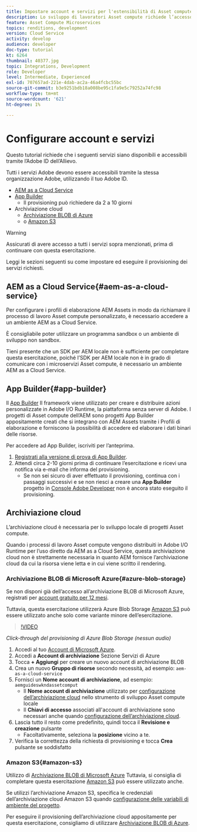 ```yaml
---
title: Impostare account e servizi per l'estensibilità di Asset compute
description: Lo sviluppo di lavoratori Asset compute richiede l’accesso ad account e servizi tra cui AEM as a Cloud Service, App Builder e l’archiviazione cloud fornita da Microsoft o Amazon.
feature: Asset Compute Microservices
topics: renditions, development
version: Cloud Service
activity: develop
audience: developer
doc-type: tutorial
kt: 6264
thumbnail: 40377.jpg
topic: Integrations, Development
role: Developer
level: Intermediate, Experienced
exl-id: 707657ad-221e-4dab-ac2a-46a4fcbc55bc
source-git-commit: b3e9251bdb18a008be95c1fa9e5c79252a74fc98
workflow-type: tm+mt
source-wordcount: '621'
ht-degree: 1%

---
```


# Configurare account e servizi

Questo tutorial richiede che i seguenti servizi siano disponibili e accessibili tramite l’Adobe ID dell’Allievo.

Tutti i servizi Adobe devono essere accessibili tramite la stessa organizzazione Adobe, utilizzando il tuo Adobe ID.

+ [AEM as a Cloud Service](#aem-as-a-cloud-service)
+ [App Builder](#app-builder)
   + Il provisioning può richiedere da 2 a 10 giorni
+ Archiviazione cloud
   + [Archiviazione BLOB di Azure](https://azure.microsoft.com/en-us/services/storage/blobs/)
   + o [Amazon S3](https://aws.amazon.com/s3/?did=ft_card&amp;trk=ft_card)

>[!WARNING]
>
>Assicurati di avere accesso a tutti i servizi sopra menzionati, prima di continuare con questa esercitazione.
> 
> Leggi le sezioni seguenti su come impostare ed eseguire il provisioning dei servizi richiesti.

## AEM as a Cloud Service{#aem-as-a-cloud-service}

Per configurare i profili di elaborazione AEM Assets in modo da richiamare il processo di lavoro Asset compute personalizzato, è necessario accedere a un ambiente AEM as a Cloud Service.

È consigliabile poter utilizzare un programma sandbox o un ambiente di sviluppo non sandbox.

Tieni presente che un SDK per AEM locale non è sufficiente per completare questa esercitazione, poiché l’SDK per AEM locale non è in grado di comunicare con i microservizi Asset compute, è necessario un ambiente AEM as a Cloud Service.

## App Builder{#app-builder}

Il [App Builder](https://developer.adobe.com/app-builder/) Il framework viene utilizzato per creare e distribuire azioni personalizzate in Adobe I/O Runtime, la piattaforma senza server di Adobe. I progetti di Asset compute dell’AEM sono progetti App Builder appositamente creati che si integrano con AEM Assets tramite i Profili di elaborazione e forniscono la possibilità di accedere ed elaborare i dati binari delle risorse.

Per accedere ad App Builder, iscriviti per l’anteprima.

1. [Registrati alla versione di prova di App Builder](https://developer.adobe.com/app-builder/trial/).
1. Attendi circa 2-10 giorni prima di continuare l’esercitazione e ricevi una notifica via e-mail che informa del provisioning.
   + Se non sei sicuro di aver effettuato il provisioning, continua con i passaggi successivi e se non riesci a creare una __App Builder__ progetto in [Console Adobe Developer](https://developer.adobe.com/console/) non è ancora stato eseguito il provisioning.

## Archiviazione cloud

L’archiviazione cloud è necessaria per lo sviluppo locale di progetti Asset compute.

Quando i processi di lavoro Asset compute vengono distribuiti in Adobe I/O Runtime per l’uso diretto da AEM as a Cloud Service, questa archiviazione cloud non è strettamente necessaria in quanto AEM fornisce l’archiviazione cloud da cui la risorsa viene letta e in cui viene scritto il rendering.

### Archiviazione BLOB di Microsoft Azure{#azure-blob-storage}

Se non disponi già dell’accesso all’archiviazione BLOB di Microsoft Azure, registrati per [account gratuito per 12 mesi](https://azure.microsoft.com/en-us/free/).

Tuttavia, questa esercitazione utilizzerà Azure Blob Storage [Amazon S3](#amazon-s3) può essere utilizzato anche solo come variante minore dell’esercitazione.

>[!VIDEO](https://video.tv.adobe.com/v/40377?quality=12&learn=on)

_Click-through del provisioning di Azure Blob Storage (nessun audio)_

1. Accedi al tuo [Account di Microsoft Azure](https://azure.microsoft.com/en-us/account/).
1. Accedi a __Account di archiviazione__ Sezione Servizi di Azure
1. Tocca __+ Aggiungi__ per creare un nuovo account di archiviazione BLOB
1. Crea un nuovo __Gruppo di risorse__ secondo necessità, ad esempio: `aem-as-a-cloud-service`
1. Fornisci un __Nome account di archiviazione__, ad esempio: `aemguideswkndassetcomput`
   + Il __Nome account di archiviazione__  utilizzato per [configurazione dell’archiviazione cloud](../develop/environment-variables.md) nello strumento di sviluppo Asset compute locale
   + Il __Chiavi di accesso__ associati all&#39;account di archiviazione sono necessari anche quando [configurazione dell’archiviazione cloud](../develop/environment-variables.md).
1. Lascia tutto il resto come predefinito, quindi tocca il __Revisione e creazione__ pulsante
   + Facoltativamente, seleziona la __posizione__ vicino a te.
1. Verifica la correttezza della richiesta di provisioning e tocca __Crea__ pulsante se soddisfatto

### Amazon S3{#amazon-s3}

Utilizzo di [Archiviazione BLOB di Microsoft Azure](#azure-blob-storage) Tuttavia, si consiglia di completare questa esercitazione [Amazon S3](https://aws.amazon.com/s3/?did=ft_card&amp;trk=ft_card) può essere utilizzato anche.

Se utilizzi l’archiviazione Amazon S3, specifica le credenziali dell’archiviazione cloud Amazon S3 quando [configurazione delle variabili di ambiente del progetto](../develop/environment-variables.md#amazon-s3).

Per eseguire il provisioning dell’archiviazione cloud appositamente per questa esercitazione, consigliamo di utilizzare [Archiviazione BLOB di Azure](#azure-blob-storage).
